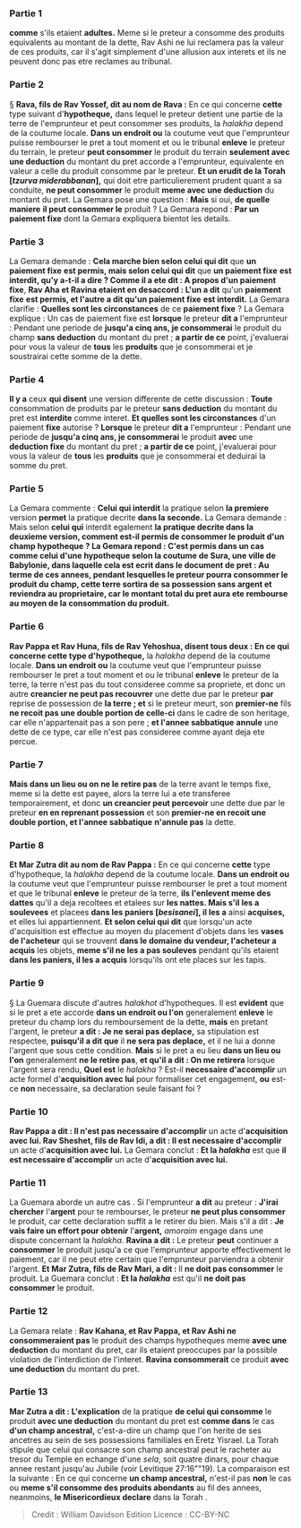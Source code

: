 
### Partie 1
<b>comme</b> s'ils etaient <b>adultes.</b> Meme si le preteur a consomme des produits equivalents au montant de la dette, Rav Ashi ne lui reclamera pas la valeur de ces produits, car il s'agit simplement d'une allusion aux interets et ils ne peuvent donc pas etre reclames au tribunal.

### Partie 2
§ <b>Rava, fils de Rav Yossef, dit au nom de Rava :</b> En ce qui concerne <b>cette</b> type suivant d'<b>hypotheque,</b> dans lequel le preteur detient une partie de la terre de l'emprunteur et peut consommer ses produits, la <i>halakha</i> depend de la coutume locale. <b>Dans un endroit ou</b> la coutume veut que l'emprunteur puisse rembourser le pret a tout moment et ou le tribunal <b>enleve</b> le preteur du terrain, le preteur <b>peut consommer</b> le produit du terrain <b>seulement avec une deduction</b> du montant du pret accorde a l'emprunteur, equivalente en valeur a celle du produit consomme par le preteur. <b>Et un erudit de la Torah [<i>tzurva miderabbanan</i>],</b> qui doit etre particulierement prudent quant a sa conduite, <b>ne peut consommer</b> le produit <b>meme avec une deduction</b> du montant du pret. La Gemara pose une question : <b>Mais</b> si oui, <b>de quelle maniere</b> <b>il peut consommer le</b> produit ? La Gemara repond : <b>Par un paiement fixe</b> dont la Gemara expliquera bientot les details.

### Partie 3
La Gemara demande : <b>Cela marche bien selon celui qui dit</b> que <b>un paiement fixe</b> <b>est permis, mais selon celui qui dit</b> que <b>un paiement fixe</b> <b>est interdit, qu'y a-t-il a dire ? Comme il a ete dit : A propos d'un paiement fixe</b>, <b>Rav Aha et Ravina etaient en desaccord : L'un a dit</b> qu'un <b>paiement fixe</b> <b>est permis, et l'autre a dit qu'un paiement fixe</b> <b>est interdit.</b> La Gemara clarifie : <b>Quelles sont les circonstances</b> de ce <b>paiement fixe</b> ? La Gemara explique : Un cas de paiement fixe est <b>lorsque</b> le preteur <b>dit a</b> l'emprunteur : Pendant une periode de <b>jusqu'a cinq ans, je consommerai</b> le produit du champ <b>sans deduction</b> du montant du pret ; <b>a partir de ce</b> point, j'evaluerai pour vous</b> la valeur de <b>tous</b> les <b>produits</b> que je consommerai et je soustrairai cette somme de la dette.

### Partie 4
<b>Il y a</b> ceux <b>qui disent</b> une version differente de cette discussion : <b>Toute</b> consommation de produits par le preteur <b>sans deduction</b> du montant du pret est <b>interdite</b> comme interet. <b>Et quelles sont les circonstances</b> d'un paiement <b>fixe</b> autorise ? <b>Lorsque</b> le preteur <b>dit a</b> l'emprunteur : Pendant une periode de <b>jusqu'a cinq ans, je consommerai</b> le produit <b>avec</b> une <b>deduction fixe</b> du montant du pret ; <b>a partir de ce</b> point, j'evaluerai pour vous</b> la valeur de <b>tous</b> les <b>produits</b> que je consommerai et deduirai la somme du pret.

### Partie 5
La Gemara commente : <b>Celui qui interdit</b> la pratique selon <b>la premiere</b> version <b>permet</b> la pratique decrite <b>dans la seconde.</b> La Gemara demande : Mais selon <b>celui qui</b> interdit egalement <b>la pratique decrite dans <b>la deuxieme</b> version, <b>comment est-il permis de consommer</b> le produit d'un champ hypotheque ? La Gemara repond : <b>C'est permis</b> dans un cas <b>comme</b> celui d'une <b>hypotheque</b> selon la coutume de <b>Sura,</b> une ville de Babylonie, <b>dans laquelle cela est ecrit</b> dans le document de pret : <b>Au terme de ces annees,</b> pendant lesquelles le preteur pourra consommer le produit du champ, <b>cette terre sortira</b> de sa possession <b>sans argent</b> et reviendra au proprietaire, car le montant total du pret aura ete rembourse au moyen de la consommation du produit.

### Partie 6
<b>Rav Pappa et Rav Huna, fils de Rav Yehoshua, disent tous deux :</b> En ce qui concerne <b>cette</b> type d'hypotheque,</b> la <i>halakha</i> depend de la coutume locale. <b>Dans un endroit ou</b> la coutume veut que l'emprunteur puisse rembourser le pret a tout moment et ou le tribunal <b>enleve</b> le preteur de la terre, la terre n'est pas du tout consideree comme sa propriete, et donc un autre <b>creancier ne peut pas recouvrer</b> une dette due par le preteur <b>par</b> reprise de possession de <b>la terre ; et</b> si le preteur meurt, son <b>premier-ne</b> fils <b>ne recoit pas une double portion de celle-ci</b> dans le cadre de son heritage, car elle n'appartenait pas a son pere ; <b>et l'annee sabbatique</b> <b>annule</b> une dette de ce type, car elle n'est pas consideree comme ayant deja ete percue.

### Partie 7
<b>Mais dans un lieu ou on ne le retire pas</b> de la terre avant le temps fixe, meme si la dette est payee, alors la terre lui a ete transferee temporairement, et donc <b>un creancier peut percevoir</b> une dette due par le preteur <b>en en reprenant possession</b> et</b> son <b>premier-ne en recoit une double portion, et l'annee sabbatique</b> <b>n'annule pas</b> la dette.

### Partie 8
<b>Et Mar Zutra dit au nom de Rav Pappa :</b> En ce qui concerne <b>cette</b> type d'hypotheque,</b> la <i>halakha</i> depend de la coutume locale. <b>Dans un endroit ou</b> la coutume veut que l'emprunteur puisse rembourser le pret a tout moment et que le tribunal <b>enleve</b> le preteur de la terre, <b>ils l'enlevent meme des dattes</b> qu'il a deja recoltees et etalees sur <b>les nattes. Mais s'il les a soulevees</b> et placees <b>dans les paniers [<i>besisanei</i>], il les a</b> ainsi <b>acquises,</b> et elles lui appartiennent. <b>Et selon celui qui dit</b> que lorsqu'un acte d'acquisition est effectue au moyen du placement d'objets dans les <b>vases de l'acheteur</b> qui se trouvent <b>dans le domaine du vendeur, l'acheteur a acquis</b> les objets, <b>meme s'il ne les a pas souleves</b> pendant qu'ils etaient <b>dans les paniers, il les a acquis</b> lorsqu'ils ont ete places sur les tapis.

### Partie 9
§ La Guemara discute d'autres <i>halakhot</i> d'hypotheques. Il est <b>evident</b> que si le pret a ete accorde <b>dans un endroit ou l'on</b> generalement <b>enleve</b> le preteur du champ lors du remboursement de la dette, <b>mais</b> en pretant l'argent, le preteur <b>a dit : Je ne serai pas deplace,</b> sa stipulation est respectee, <b>puisqu'il a dit que</b> il <b>ne sera pas deplace,</b> et il ne lui a donne l'argent que sous cette condition. <b>Mais</b> si le pret a eu lieu <b>dans un lieu ou l'on</b> generalement <b>ne le retire pas</b>, <b>et qu'il a dit : On me retirera</b> lorsque l'argent sera rendu, <b>Quel est</b> le <i>halakha</i> ? Est-il <b>necessaire d'accomplir</b> un acte formel d'<b>acquisition avec lui</b> pour formaliser cet engagement, <b>ou</b> est-ce <b>non</b> necessaire, sa declaration seule faisant foi ?

### Partie 10
<b>Rav Pappa a dit : Il n'est pas necessaire d'accomplir</b> un acte d'<b>acquisition avec lui. Rav Sheshet, fils de Rav Idi, a dit : Il est necessaire d'accomplir</b> un acte d'<b>acquisition avec lui.</b> La Gemara conclut : <b>Et la <i>halakha</i></b> est que <b>il est necessaire d'accomplir</b> un acte d'<b>acquisition avec lui.</b>

### Partie 11
La Guemara aborde un autre cas . Si l'emprunteur <b>a dit</b> au preteur : <b>J'irai chercher</b> l'<b>argent</b> pour te rembourser, le preteur <b>ne peut plus consommer</b> le produit, car cette declaration suffit a le retirer du bien. Mais s'il a dit : <b>Je vais faire un effort pour obtenir</b> l'<b>argent,</b> <i>amoraim</i> engage dans une dispute concernant la <i>halakha</i>. <b>Ravina a dit :</b> Le preteur <b>peut</b> continuer a <b>consommer</b> le produit jusqu'a ce que l'emprunteur apporte effectivement le paiement, car il ne peut etre certain que l'emprunteur parviendra a obtenir l'argent. <b>Et Mar Zutra, fils de Rav Mari, a dit : </b> Il <b>ne doit pas consommer</b> le produit. La Guemara conclut : <b>Et la <i>halakha</i></b> est qu'il <b>ne doit pas consommer</b> le produit.

### Partie 12
La Gemara relate : <b>Rav Kahana, et Rav Pappa, et Rav Ashi ne consommeraient pas</b> le produit des champs hypotheques meme <b>avec une deduction</b> du montant du pret, car ils etaient preoccupes par la possible violation de l'interdiction de l'interet. <b>Ravina consommerait</b> ce produit <b>avec une deduction</b> du montant du pret.

### Partie 13
<b>Mar Zutra a dit : L'explication</b> de la pratique <b>de celui qui consomme</b> le produit <b>avec une deduction</b> du montant du pret est <b>comme dans</b> le cas <b>d'un champ ancestral,</b> c'est-a-dire un champ que l'on herite de ses ancetres au sein de ses possessions familiales en Eretz Yisrael. La Torah stipule que celui qui consacre son champ ancestral peut le racheter au tresor du Temple en echange d'une <i>sela</i>, soit quatre dinars, pour chaque annee restant jusqu'au Jubile (voir Levitique 27:16""19). La comparaison est la suivante : En ce qui concerne <b>un champ ancestral,</b> n'est-il pas <b>non</b> le cas ou <b>meme s'il consomme des produits abondants</b> au fil des annees, neanmoins, <b>le Misericordieux declare</b> dans la Torah .

>Credit : William Davidson Edition
>Licence : CC-BY-NC